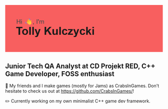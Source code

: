 ![image](https://github.com/BurgundyDev/BurgundyDev/blob/main/header.png?raw=true)

## Junior Tech QA Analyst at CD Projekt RED, C++ Game Developer, FOSS enthusiast

🦀 My friends and I make games (mostly for Jams) as CrabsInGames. Don't hesitate to check us out at https://github.com/CrabsInGames/!

✏️ Currently working on my own minimalist C++ game dev framework.
